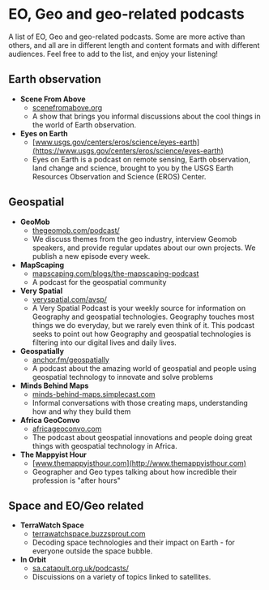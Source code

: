 # EO, Geo and geo-related podcasts
A list of EO, Geo and geo-related podcasts. Some are more active than others, and all are in different length and content formats and with different audiences. Feel free to add to the list, and enjoy your listening!

## Earth observation
* __Scene From Above__
  * [scenefromabove.org](https://scenefromabove.org)
  * A show that brings you informal discussions about the cool things in the world of Earth observation.
* __Eyes on Earth__
  * [www.usgs.gov/centers/eros/science/eyes-earth](https://www.usgs.gov/centers/eros/science/eyes-earth)
  * Eyes on Earth is a podcast on remote sensing, Earth observation, land change and science, brought to you by the USGS Earth Resources Observation and Science (EROS) Center. 

## Geospatial
* __GeoMob__
  * [thegeomob.com/podcast/](https://thegeomob.com/podcast/)
  * We discuss themes from the geo industry, interview Geomob speakers, and provide regular updates about our own projects. We publish a new episode every week.
* __MapScaping__
  * [mapscaping.com/blogs/the-mapscaping-podcast](https://mapscaping.com/blogs/the-mapscaping-podcast)
  * A podcast for the geospatial community
* __Very Spatial__
  * [veryspatial.com/avsp/](https://veryspatial.com/avsp/)
  * A Very Spatial Podcast is your weekly source for information on Geography and geospatial technologies. Geography touches most things we do everyday, but we rarely even think of it. This podcast seeks to point out how Geography and geospatial technologies is filtering into our digital lives and daily lives.
* __Geospatially__
  * [anchor.fm/geospatially](https://anchor.fm/geospatially)
  * A podcast about the amazing world of geospatial and people using geospatial technology to innovate and solve problems
* __Minds Behind Maps__
  * [minds-behind-maps.simplecast.com](https://minds-behind-maps.simplecast.com)
  * Informal conversations with those creating maps, understanding how and why they build them
* __Africa GeoConvo__
  * [africageoconvo.com](https://africageoconvo.com)
  * The podcast about geospatial innovations and people doing great things with geospatial technology in Africa.
* __The Mappyist Hour__
  * [www.themappyisthour.com](http://www.themappyisthour.com)
  * Geographer and Geo types talking about how incredible their profession is "after hours"

## Space and EO/Geo related
* __TerraWatch Space__
  * [terrawatchspace.buzzsprout.com](https://terrawatchspace.buzzsprout.com)
  * Decoding space technologies and their impact on Earth - for everyone outside the space bubble.
* __In Orbit__
  * [sa.catapult.org.uk/podcasts/](https://sa.catapult.org.uk/podcasts/)
  * Discuissions on a variety of topics linked to satellites.



